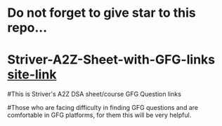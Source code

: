 # Do not forget to give star to this repo...

# Striver-A2Z-Sheet-with-GFG-links [site-link](https://shivanshumishra23.github.io/Striver-A2Z-Sheet-with-GFG-links/)

#This is Striver's A2Z DSA sheet/course GFG Question links

#Those who are facing difficulty in finding GFG questions and are comfortable in GFG platforms, for them this will be very helpful.

